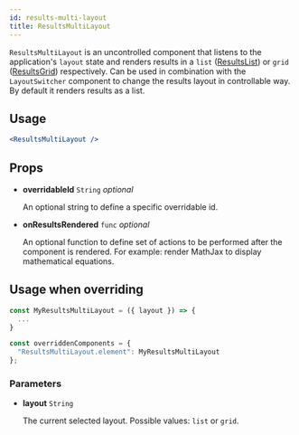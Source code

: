 ```yaml
---
id: results-multi-layout
title: ResultsMultiLayout
---
```


`ResultsMultiLayout` is an uncontrolled component that listens to the application's `layout` state and
renders results in a `list` ([ResultsList](components/results_list.md)) or `grid` ([ResultsGrid](components/results_grid.md))
respectively. Can be used in combination with the `LayoutSwitcher` component to change the results layout in controllable way.
By default it renders results as a list.

## Usage

```jsx
<ResultsMultiLayout />
```

## Props

* **overridableId** `String` *optional*

  An optional string to define a specific overridable id.

* **onResultsRendered** `func` *optional*

  An optional function to define set of actions to be performed after the component is rendered. For example: render MathJax to display mathematical equations.

## Usage when overriding

```jsx
const MyResultsMultiLayout = ({ layout }) => {
  ...
}

const overriddenComponents = {
  "ResultsMultiLayout.element": MyResultsMultiLayout
};
```

### Parameters

* **layout** `String`

  The current selected layout. Possible values: `list` or `grid`.
